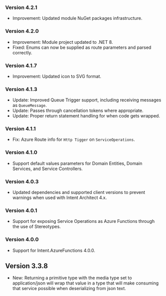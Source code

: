 ### Version 4.2.1

- Improvement: Updated module NuGet packages infrastructure.

### Version 4.2.0

- Improvement: Module project updated to .NET 8.
- Fixed: Enums can now be supplied as route parameters and parsed correctly.

### Version 4.1.7

- Improvement: Updated icon to SVG format.

### Version 4.1.3

- Update: Improved Queue Trigger support, including receiving messages as `QueueMessage`.
- Update: Passes through cancellation tokens where appropriate.
- Update: Proper return statement handling for when code gets wrapped.

### Version 4.1.1

- Fix: Azure Route info for `Http Tigger` on `ServiceOperations`.

### Version 4.1.0

- Support default values parameters for Domain Entities, Domain Services, and Service Controllers.

### Version 4.0.3

- Updated dependencies and supported client versions to prevent warnings when used with Intent Architect 4.x.

### Version 4.0.1

- Support for exposing Service Operations as Azure Functions through the use of Stereotypes.

### Version 4.0.0

- Support for Intent.AzureFunctions 4.0.0.

## Version 3.3.8

- New: Returning a primitive type with the media type set to application/json will wrap that value in a type that will make consuming that service possible when deserializing from json text.
